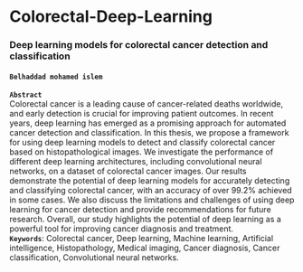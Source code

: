 # Colorectal-Deep-Learning
### **Deep learning models for colorectal cancer detection and classification**
#### `Belhaddad mohamed islem`

**`Abstract`**  
Colorectal cancer is a leading cause of cancer-related deaths worldwide, and early detection
is crucial for improving patient outcomes. In recent years, deep learning has emerged
as a promising approach for automated cancer detection and classification. In this thesis,
we propose a framework for using deep learning models to detect and classify colorectal
cancer based on histopathological images. We investigate the performance of different
deep learning architectures, including convolutional neural networks, on a dataset of colorectal
cancer images. Our results demonstrate the potential of deep learning models
for accurately detecting and classifying colorectal cancer, with an accuracy of over 99.2%
achieved in some cases. We also discuss the limitations and challenges of using deep
learning for cancer detection and provide recommendations for future research. Overall,
our study highlights the potential of deep learning as a powerful tool for improving cancer
diagnosis and treatment.  
**`Keywords`**: Colorectal cancer, Deep learning, Machine learning, Artificial intelligence,
Histopathology, Medical imaging, Cancer diagnosis, Cancer classification, Convolutional
neural networks.
